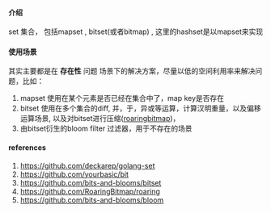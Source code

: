 #### 介绍

set 集合， 包括mapset ,  bitset(或者bitmap) ,  这里的hashset是以mapset来实现

#### 使用场景

其实主要都是在 **存在性** 问题 场景下的解决方案，尽量以低的空间利用率来解决问题，比如：

1. mapset 使用在某个元素是否已经在集合中了，map key是否存在
2. bitset 使用在多个集合的diff, 并，于，异或等运算，计算汉明重量，以及偏移运算场景, 以及对bitset进行压缩([roaringbitmap](http://roaringbitmap.org/))，
3. 由bitset衍生的bloom filter  过滤器，用于不存在的场景

#### references

1. https://github.com/deckarep/golang-set
2. https://github.com/yourbasic/bit
2. https://github.com/bits-and-blooms/bitset
2. https://github.com/RoaringBitmap/roaring
2. https://github.com/bits-and-blooms/bloom

